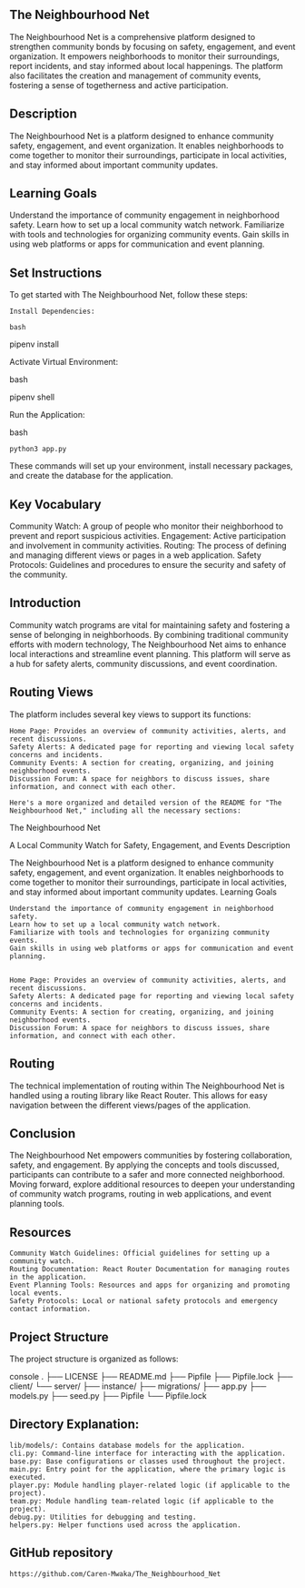 ## The Neighbourhood Net

The Neighbourhood Net is a comprehensive platform designed to strengthen community bonds by focusing on safety, engagement, and event organization. It empowers neighborhoods to monitor their surroundings, report incidents, and stay informed about local happenings. The platform also facilitates the creation and management of community events, fostering a sense of togetherness and active participation.

## Description

The Neighbourhood Net is a platform designed to enhance community safety, engagement, and event organization. It enables neighborhoods to come together to monitor their surroundings, participate in local activities, and stay informed about important community updates.

## Learning Goals

Understand the importance of community engagement in neighborhood safety.
Learn how to set up a local community watch network.
Familiarize with tools and technologies for organizing community events.
Gain skills in using web platforms or apps for communication and event planning.

## Set Instructions

To get started with The Neighbourhood Net, follow these steps:

    Install Dependencies:

    bash

pipenv install

Activate Virtual Environment:

bash

pipenv shell

Run the Application:

bash

    python3 app.py

These commands will set up your environment, install necessary packages, and create the database for the application.

## Key Vocabulary

Community Watch: A group of people who monitor their neighborhood to prevent and report suspicious activities.
Engagement: Active participation and involvement in community activities.
Routing: The process of defining and managing different views or pages in a web application.
Safety Protocols: Guidelines and procedures to ensure the security and safety of the community.

## Introduction

Community watch programs are vital for maintaining safety and fostering a sense of belonging in neighborhoods. By combining traditional community efforts with modern technology, The Neighbourhood Net aims to enhance local interactions and streamline event planning. This platform will serve as a hub for safety alerts, community discussions, and event coordination.

## Routing Views

The platform includes several key views to support its functions:

    Home Page: Provides an overview of community activities, alerts, and recent discussions.
    Safety Alerts: A dedicated page for reporting and viewing local safety concerns and incidents.
    Community Events: A section for creating, organizing, and joining neighborhood events.
    Discussion Forum: A space for neighbors to discuss issues, share information, and connect with each other.

    Here's a more organized and detailed version of the README for "The Neighbourhood Net," including all the necessary sections:
The Neighbourhood Net

A Local Community Watch for Safety, Engagement, and Events
Description

The Neighbourhood Net is a platform designed to enhance community safety, engagement, and event organization. It enables neighborhoods to come together to monitor their surroundings, participate in local activities, and stay informed about important community updates.
Learning Goals

    Understand the importance of community engagement in neighborhood safety.
    Learn how to set up a local community watch network.
    Familiarize with tools and technologies for organizing community events.
    Gain skills in using web platforms or apps for communication and event planning.


    Home Page: Provides an overview of community activities, alerts, and recent discussions.
    Safety Alerts: A dedicated page for reporting and viewing local safety concerns and incidents.
    Community Events: A section for creating, organizing, and joining neighborhood events.
    Discussion Forum: A space for neighbors to discuss issues, share information, and connect with each other.

## Routing

The technical implementation of routing within The Neighbourhood Net is handled using a routing library like React Router. This allows for easy navigation between the different views/pages of the application.

## Conclusion

The Neighbourhood Net empowers communities by fostering collaboration, safety, and engagement. By applying the concepts and tools discussed, participants can contribute to a safer and more connected neighborhood. Moving forward, explore additional resources to deepen your understanding of community watch programs, routing in web applications, and event planning tools.

## Resources

    Community Watch Guidelines: Official guidelines for setting up a community watch.
    Routing Documentation: React Router Documentation for managing routes in the application.
    Event Planning Tools: Resources and apps for organizing and promoting local events.
    Safety Protocols: Local or national safety protocols and emergency contact information.

## Project Structure

The project structure is organized as follows:

console
.
├── LICENSE
├── README.md
├── Pipfile
├── Pipfile.lock
├── client/
└── server/
    ├── instance/
    ├── migrations/
    ├── app.py
    ├── models.py
    ├── seed.py
    ├── Pipfile
    └── Pipfile.lock



    
##  Directory Explanation:

    lib/models/: Contains database models for the application.
    cli.py: Command-line interface for interacting with the application.
    base.py: Base configurations or classes used throughout the project.
    main.py: Entry point for the application, where the primary logic is executed.
    player.py: Module handling player-related logic (if applicable to the project).
    team.py: Module handling team-related logic (if applicable to the project).
    debug.py: Utilities for debugging and testing.
    helpers.py: Helper functions used across the application.

## GitHub repository
    https://github.com/Caren-Mwaka/The_Neighbourhood_Net




    
